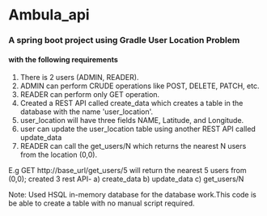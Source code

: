 # Ambula_api
### A spring boot project using Gradle User Location Problem  

#### with the following requirements

1. There is 2 users (ADMIN, READER).
2. ADMIN can perform CRUDE operations like POST, DELETE, PATCH, etc.
3. READER can perform only GET operation.
4. Created a REST API called create_data which creates a table in the database with the
name 'user_location'.
5. user_location will have three fields NAME, Latitude, and Longitude.
6. user can update the user_location table using another REST API called update_data
7. READER can call the get_users/N which returns the nearest N users from the location
(0,0).

E.g GET http://base_url/get_users/5 will return the nearest 5 users from (0,0);
created 3 rest API-
a) create_data
b) update_data
c) get_users/N

Note: Used HSQL in-memory database for the database work.This code is be able
to create a table with no manual script required.

